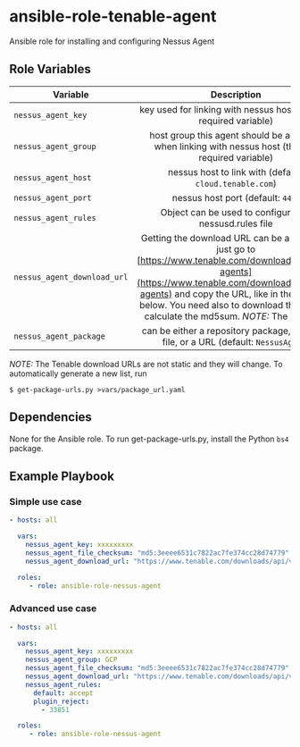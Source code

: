 # ansible-role-tenable-agent

Ansible role for installing and configuring Nessus Agent

## Role Variables

| Variable      | Description |
| ------------- |:-------------:|
| `nessus_agent_key` | key used for linking with nessus host (this is a required variable) |
| `nessus_agent_group` | host group this agent should be added to when linking with nessus host (this is a required variable) |
| `nessus_agent_host` | nessus host to link with (default: `cloud.tenable.com`) |
| `nessus_agent_port` | nessus host port (default: `443`) |
| `nessus_agent_rules` | Object can be used to configure the nessusd.rules file |
| `nessus_agent_download_url` | Getting the download URL can be a bit tricky, just go to [https://www.tenable.com/downloads/nessus-agents](https://www.tenable.com/downloads/nessus-agents) and copy the URL, like in the example below. You need also to download the file and calculate the md5sum. *NOTE:* The Link is nt |
| `nessus_agent_package` | can be either a repository package, path to a file, or a URL (default: `NessusAgent`) |

*NOTE:* The Tenable download URLs are not static and they will change. To automatically generate a new list, run 

```
$ get-package-urls.py >vars/package_url.yaml
```

## Dependencies

None for the Ansible role.  To run get-package-urls.py, install the Python ```bs4``` package.

## Example Playbook

### Simple use case

```yaml
- hosts: all

  vars:
    nessus_agent_key: xxxxxxxxx
    nessus_agent_file_checksum: "md5:3eeee6531c7822ac7fe374cc28d74779"
    nessus_agent_download_url: "https://www.tenable.com/downloads/api/v1/public/pages/nessus-agents/downloads/12176/download?i_agree_to_tenable_license_agreement=true" # NessusAgent-8.2.2-ubuntu1110_amd64.deb

  roles:
     - role: ansible-role-nessus-agent
```

### Advanced use case

```yaml
- hosts: all

  vars:
    nessus_agent_key: xxxxxxxxx
    nessus_agent_group: GCP
    nessus_agent_file_checksum: "md5:3eeee6531c7822ac7fe374cc28d74779"
    nessus_agent_download_url: "https://www.tenable.com/downloads/api/v1/public/pages/nessus-agents/downloads/12176/download?i_agree_to_tenable_license_agreement=true" # NessusAgent-8.2.2-ubuntu1110_amd64.deb
    nessus_agent_rules:
      default: accept
      plugin_reject:
        - 33851

  roles:
     - role: ansible-role-nessus-agent
```
